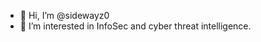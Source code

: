 - 👋 Hi, I’m @sidewayz0
- 👀 I’m interested in InfoSec and cyber threat intelligence.

<!---
sidewayz0/sidewayz0 is a ✨ special ✨ repository because its `README.md` (this file) appears on your GitHub profile.
You can click the Preview link to take a look at your changes.
--->
